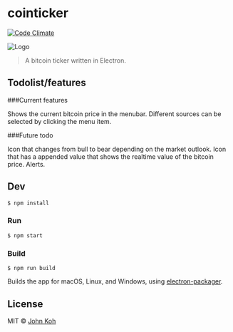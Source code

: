 # cointicker

[![Code Climate](https://codeclimate.com/github/johnkmj/CoinTicker/badges/gpa.svg)](https://codeclimate.com/github/johnkmj/CoinTicker)

![Logo](http://i.imgur.com/cNKARiy.png)

> A bitcoin ticker written in Electron.

## Todolist/features

###Current features

Shows the current bitcoin price in the menubar. Different sources can be selected by clicking the menu item.

###Future todo

Icon that changes from bull to bear depending on the market outlook.
Icon that has a appended value that shows the realtime value of the bitcoin price.
Alerts.


## Dev

```
$ npm install
```

### Run

```
$ npm start
```

### Build

```
$ npm run build
```

Builds the app for macOS, Linux, and Windows, using [electron-packager](https://github.com/electron-userland/electron-packager).


## License

MIT © [John Koh](http://johnkoh.net)
